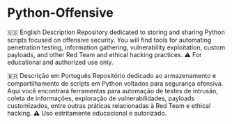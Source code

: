 # Python-Offensive
🇺🇸 English Description
Repository dedicated to storing and sharing Python scripts focused on offensive security. You will find tools for automating penetration testing, information gathering, vulnerability exploitation, custom payloads, and other Red Team and ethical hacking practices.
⚠️ For educational and authorized use only.


🇧🇷 Descrição em Português
Repositório dedicado ao armazenamento e compartilhamento de scripts em Python voltados para segurança ofensiva. Aqui você encontrará ferramentas para automação de testes de intrusão, coleta de informações, exploração de vulnerabilidades, payloads customizados, entre outras práticas relacionadas à Red Team e ethical hacking.
⚠️ Uso estritamente educacional e autorizado.
